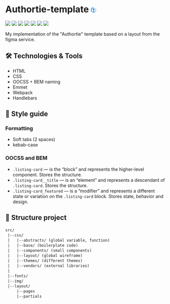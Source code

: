 
# Authortie-template <img src="./src/img/favicon/favicon-16x16.png" alt="Logo of the project">

![](https://img.shields.io/badge/Code-HTML5-%23E34F26?style=flat&logo=html5)
![](https://img.shields.io/badge/Code-CSS3-%231572B6?style=flat&logo=css3)
![](https://img.shields.io/badge/Tools-Figma-%23F24E1E?style=flat&logo=figma)
![](https://img.shields.io/badge/Tools-npm-%23CB3837?style=flat&logo=npm)
![](https://img.shields.io/badge/Tools-nvm-%23339933?style=flat&logo=node.js)
![](https://img.shields.io/badge/Tools-webpack.js-%238DD6F9?style=flat&logo=webpack)
![](https://img.shields.io/badge/Tools-Handlebars.js-%23000000?style=flat&logo=handlebarsdotjs)

My implementation of the "Authortie" template based on a layout from the figma service.

## 🛠️ Technologies & Tools

* HTML
* CSS
* OOCSS + BEM naming
* Emmet
* Webpack
* Handlebars

## 📖 Style guide

### Formatting

* Soft tabs (2 spaces)
* kebab-case

### OOCSS and BEM

* `.listing-card` — is the “block” and represents the higher-level component. Stores the structure.
* `.listing-card__title` — is an “element” and represents a descendant of `.listing-card`. Stores the structure.
* `.listing-card_featured` — is a “modifier” and represents a different state or variation on the `.listing-card` block. Stores state, behavior and design.

## 📂 Structure project

```
src/
 |--css/
 |   |--abstracts/ (global variable, function)
 |   |--base/ (boilerplate code)
 |   |--components/ (small components)
 |   |--layout/ (global wireframe)
 |   |--themes/ (different themes)
 |   |--vendors/ (external libraries)
 |
 |--fonts/
 |--img/
 |--layout/
     |--pages
     |--partials
```